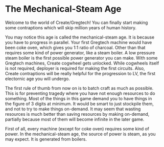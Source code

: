# The Mechanical-Steam Age
Welcome to the world of Create/Gregtech! You can finally start making some contraptions which will skip million years of human history.

You may notice this age is called the mechanical-steam age. It is because you have to progress in parallel. Your first Gregtech machine would have been coke oven, which gives you 1:1 ratio of charcoal. Other than that requires some kind of power generator, like a steam boiler. A low pressure steam boiler is the first possible power generator you can make. With some Gregtech machines, Create cogwheel gets unlocked. While cogwheels itself is not required, deployer is required for making the first circuits. Also, Create contraptions will be really helpful for the progression to LV, the first electornic age you will undergo.

The first rule of thumb from now on is to batch craft as much as possible. This is for preventing tragedy where you have not enough resources to do something. Most of the things in this game demand you to have things in the figure of 3 digits at minimum. It would be smart to just stockpile them, and not to try to make things on-demand. It may seem that wasting resources is much better than saving resources by making on-demand, partially because most of them will become infinite in the later game.

First of all, every machine (except for coke oven) requires some kind of power. In the mechanical-steam age, the source of power is steam, as you may expect. It is generated from boilers.